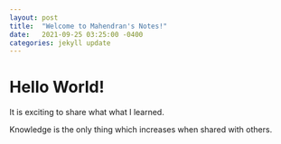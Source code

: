```yaml
---
layout: post
title:  "Welcome to Mahendran's Notes!"
date:   2021-09-25 03:25:00 -0400
categories: jekyll update
---
```


# Hello World!

It is exciting to share what what I learned.

Knowledge is the only thing which increases when shared with others.



